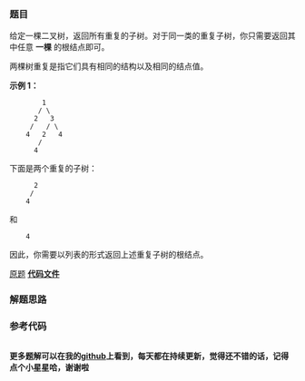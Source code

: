 ### 题目
给定一棵二叉树，返回所有重复的子树。对于同一类的重复子树，你只需要返回其中任意 **一棵** 的根结点即可。

两棵树重复是指它们具有相同的结构以及相同的结点值。

**示例 1：**

    
    
            1
           / \
          2   3
         /   / \
        4   2   4
           /
          4
    

下面是两个重复的子树：

    
    
          2
         /
        4
    

和

    
    
        4
    

因此，你需要以列表的形式返回上述重复子树的根结点。

[原题](https://leetcode-cn.com/problems/find-duplicate-subtrees/)    **[代码文件]()**


### 解题思路




### 参考代码

```go


```




**更多题解可以在我的[github](https://github.com/LZH139/leetcode_Go)上看到，每天都在持续更新，觉得还不错的话，记得点个小星星哈，谢谢啦**
